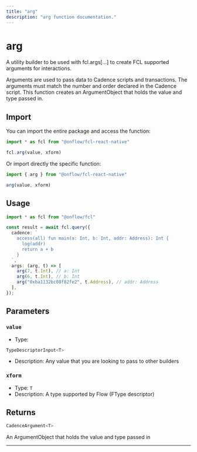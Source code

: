 ```yaml
---
title: "arg"
description: "arg function documentation."
---
```


<!-- THIS DOCUMENT IS AUTO-GENERATED FROM [onflow/fcl-react-native/../sdk/src/build/build-arguments.ts](https://github.com/onflow/fcl-js/tree/master/packages/fcl-react-native/../sdk/src/build/build-arguments.ts). DO NOT EDIT MANUALLY -->

# arg

A utility builder to be used with fcl.args[...] to create FCL supported arguments for interactions.

Arguments are used to pass data to Cadence scripts and transactions. The arguments must match the number and order declared in the Cadence script.
This function creates an ArgumentObject that holds the value and type passed in.

## Import

You can import the entire package and access the function:

```typescript
import * as fcl from "@onflow/fcl-react-native"

fcl.arg(value, xform)
```

Or import directly the specific function:

```typescript
import { arg } from "@onflow/fcl-react-native"

arg(value, xform)
```

## Usage

```typescript
import * as fcl from "@onflow/fcl"

const result = await fcl.query({
  cadence: `
    access(all) fun main(a: Int, b: Int, addr: Address): Int {
      log(addr)
      return a + b
    }
  `,
  args: (arg, t) => [
    arg(7, t.Int), // a: Int
    arg(6, t.Int), // b: Int
    arg("0xba1132bc08f82fe2", t.Address), // addr: Address
  ],
});
```

## Parameters

### `value` 


- Type: 
```typescript
TypeDescriptorInput<T>
```
- Description: Any value that you are looking to pass to other builders

### `xform` 


- Type: `T`
- Description: A type supported by Flow (FType descriptor)


## Returns

```typescript
CadenceArgument<T>
```


An ArgumentObject that holds the value and type passed in

---